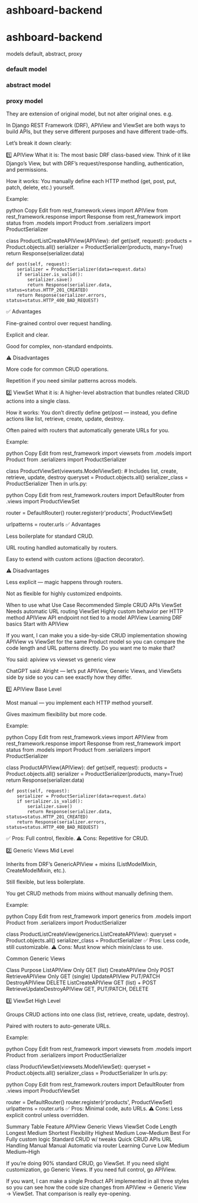 # ashboard-backend
# ashboard-backend


models 
default, abstract, proxy
### default model
### abstract model
### proxy model
They are extension of original model, but not alter original ones.
e.g. 

In Django REST Framework (DRF), APIView and ViewSet are both ways to build APIs, but they serve different purposes and have different trade-offs.

Let’s break it down clearly:

1️⃣ APIView
What it is:
The most basic DRF class-based view.
Think of it like Django’s View, but with DRF’s request/response handling, authentication, and permissions.

How it works:
You manually define each HTTP method (get, post, put, patch, delete, etc.) yourself.

Example:

python
Copy
Edit
from rest_framework.views import APIView
from rest_framework.response import Response
from rest_framework import status
from .models import Product
from .serializers import ProductSerializer

class ProductListCreateAPIView(APIView):
    def get(self, request):
        products = Product.objects.all()
        serializer = ProductSerializer(products, many=True)
        return Response(serializer.data)

    def post(self, request):
        serializer = ProductSerializer(data=request.data)
        if serializer.is_valid():
            serializer.save()
            return Response(serializer.data, status=status.HTTP_201_CREATED)
        return Response(serializer.errors, status=status.HTTP_400_BAD_REQUEST)
✅ Advantages

Fine-grained control over request handling.

Explicit and clear.

Good for complex, non-standard endpoints.

⚠️ Disadvantages

More code for common CRUD operations.

Repetition if you need similar patterns across models.

2️⃣ ViewSet
What it is:
A higher-level abstraction that bundles related CRUD actions into a single class.

How it works:
You don’t directly define get/post — instead, you define actions like list, retrieve, create, update, destroy.

Often paired with routers that automatically generate URLs for you.

Example:

python
Copy
Edit
from rest_framework import viewsets
from .models import Product
from .serializers import ProductSerializer

class ProductViewSet(viewsets.ModelViewSet):  # Includes list, create, retrieve, update, destroy
    queryset = Product.objects.all()
    serializer_class = ProductSerializer
Then in urls.py:

python
Copy
Edit
from rest_framework.routers import DefaultRouter
from .views import ProductViewSet

router = DefaultRouter()
router.register(r'products', ProductViewSet)

urlpatterns = router.urls
✅ Advantages

Less boilerplate for standard CRUD.

URL routing handled automatically by routers.

Easy to extend with custom actions (@action decorator).

⚠️ Disadvantages

Less explicit — magic happens through routers.

Not as flexible for highly customized endpoints.

When to use what
Use Case	Recommended
Simple CRUD APIs	ViewSet
Needs automatic URL routing	ViewSet
Highly custom behavior per HTTP method	APIView
API endpoint not tied to a model	APIView
Learning DRF basics	Start with APIView

If you want, I can make you a side-by-side CRUD implementation showing APIView vs ViewSet for the same Product model so you can compare the code length and URL patterns directly.
Do you want me to make that?








You said:
apiview vs viewset vs generic view 


ChatGPT said:
Alright — let’s put APIView, Generic Views, and ViewSets side by side so you can see exactly how they differ.

1️⃣ APIView
Base Level

Most manual — you implement each HTTP method yourself.

Gives maximum flexibility but more code.

Example:

python
Copy
Edit
from rest_framework.views import APIView
from rest_framework.response import Response
from rest_framework import status
from .models import Product
from .serializers import ProductSerializer

class ProductAPIView(APIView):
    def get(self, request):
        products = Product.objects.all()
        serializer = ProductSerializer(products, many=True)
        return Response(serializer.data)

    def post(self, request):
        serializer = ProductSerializer(data=request.data)
        if serializer.is_valid():
            serializer.save()
            return Response(serializer.data, status=status.HTTP_201_CREATED)
        return Response(serializer.errors, status=status.HTTP_400_BAD_REQUEST)
✅ Pros: Full control, flexible.
⚠️ Cons: Repetitive for CRUD.

2️⃣ Generic Views
Mid Level

Inherits from DRF’s GenericAPIView + mixins (ListModelMixin, CreateModelMixin, etc.).

Still flexible, but less boilerplate.

You get CRUD methods from mixins without manually defining them.

Example:

python
Copy
Edit
from rest_framework import generics
from .models import Product
from .serializers import ProductSerializer

class ProductListCreateView(generics.ListCreateAPIView):
    queryset = Product.objects.all()
    serializer_class = ProductSerializer
✅ Pros: Less code, still customizable.
⚠️ Cons: Must know which mixin/class to use.

Common Generic Views

Class	Purpose
ListAPIView	Only GET (list)
CreateAPIView	Only POST
RetrieveAPIView	Only GET (single)
UpdateAPIView	PUT/PATCH
DestroyAPIView	DELETE
ListCreateAPIView	GET (list) + POST
RetrieveUpdateDestroyAPIView	GET, PUT/PATCH, DELETE

3️⃣ ViewSet
High Level

Groups CRUD actions into one class (list, retrieve, create, update, destroy).

Paired with routers to auto-generate URLs.

Example:

python
Copy
Edit
from rest_framework import viewsets
from .models import Product
from .serializers import ProductSerializer

class ProductViewSet(viewsets.ModelViewSet):
    queryset = Product.objects.all()
    serializer_class = ProductSerializer
In urls.py:

python
Copy
Edit
from rest_framework.routers import DefaultRouter
from .views import ProductViewSet

router = DefaultRouter()
router.register(r'products', ProductViewSet)
urlpatterns = router.urls
✅ Pros: Minimal code, auto URLs.
⚠️ Cons: Less explicit control unless overridden.

Summary Table
Feature	APIView	Generic Views	ViewSet
Code Length	Longest	Medium	Shortest
Flexibility	Highest	Medium	Low–Medium
Best For	Fully custom logic	Standard CRUD w/ tweaks	Quick CRUD APIs
URL Handling	Manual	Manual	Automatic via router
Learning Curve	Low	Medium	Medium–High

If you’re doing 90% standard CRUD, go ViewSet.
If you need slight customization, go Generic Views.
If you need full control, go APIView.

If you want, I can make a single Product API implemented in all three styles so you can see how the code size changes from APIView → Generic View → ViewSet. That comparison is really eye-opening.